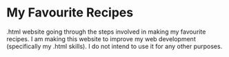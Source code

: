 # My Favourite Recipes
.html website going through the steps involved in making my favourite recipes. 
I am making this website to improve my web development (specifically my .html skills). I do not intend to use it for any other purposes.
